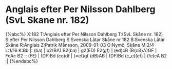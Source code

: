 # Anglais efter Per Nilsson Dahlberg (SvL Skane nr. 182)

{%abc%}
X:182
T:Anglais efter Per Nilsson Dahlberg
T:(SvL Skåne nr. 182)
S:efter Per Nilsson Dahlberg
S:Svenska Låtar Skåne nr 182
B:Svenska Låtar Skåne
R:Anglais
Z:Patrik Månsson, 2009-01-03
O:Nymö, Skåne
M:2/4
L:1/16
K:Bb
|: (ba) | b2(BA) B2(ba) | g2(ED) E2(gf) | (ed)cB (B{cB}A)GF |
FeAc B2 :: (FE) | (DF)Bd (ce)df | 
(=ef)gf (dB)AB | (DF)Bd (c_e)(ef) | (fe)cA B2 :|
{%endabc%}

